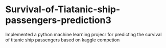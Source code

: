 # Survival-of-Tiatanic-ship-passengers-prediction3
Implemented a python machine learning projecr for predicting the survival of titanic ship passengers based on kaggle competion 
